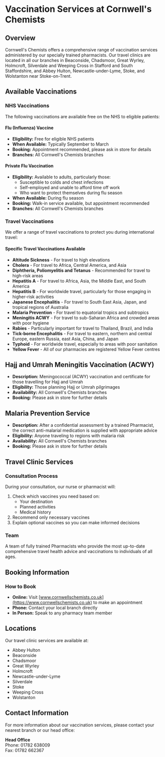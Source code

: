 # Vaccination Services at Cornwell's Chemists

## Overview
Cornwell's Chemists offers a comprehensive range of vaccination services administered by our specially trained pharmacists. Our travel clinics are located in all our branches in Beaconside, Chadsmoor, Great Wyrley, Holmcroft, Silverdale and Weeping Cross in Stafford and South Staffordshire, and Abbey Hulton, Newcastle-under-Lyme, Stoke, and Wolstanton near Stoke-on-Trent.

## Available Vaccinations

### NHS Vaccinations
The following vaccinations are available free on the NHS to eligible patients:

#### Flu (Influenza) Vaccine
- **Eligibility:** Free for eligible NHS patients
- **When Available:** Typically September to March
- **Booking:** Appointment recommended, please ask in store for details
- **Branches:** All Cornwell's Chemists branches

#### Private Flu Vaccination
- **Eligibility:** Available to adults, particularly those:
  - Susceptible to colds and chest infections
  - Self-employed and unable to afford time off work
  - Who want to protect themselves during flu season
- **When Available:** During flu season
- **Booking:** Walk-in service available, but appointment recommended
- **Branches:** All Cornwell's Chemists branches

### Travel Vaccinations
We offer a range of travel vaccinations to protect you during international travel:

#### Specific Travel Vaccinations Available
- **Altitude Sickness** - For travel to high elevations
- **Cholera** - For travel to Africa, Central America, and Asia
- **Diphtheria, Poliomyelitis and Tetanus** - Recommended for travel to high-risk areas
- **Hepatitis A** - For travel to Africa, Asia, the Middle East, and South America
- **Hepatitis B** - For worldwide travel, particularly for those engaging in higher-risk activities
- **Japanese Encephalitis** - For travel to South East Asia, Japan, and tropical regions of Australia
- **Malaria Prevention** - For travel to equatorial tropics and subtropics
- **Meningitis ACWY** - For travel to sub-Saharan Africa and crowded areas with poor hygiene
- **Rabies** - Particularly important for travel to Thailand, Brazil, and India
- **Tick-borne Encephalitis** - For travel to eastern, northern and central Europe, eastern Russia, east Asia, China, and Japan
- **Typhoid** - For worldwide travel, especially to areas with poor sanitation
- **Yellow Fever** - All of our pharmacies are registered Yellow Fever centres

## Hajj and Umrah Meningitis Vaccination (ACWY)
- **Description:** Meningococcal (ACWY) vaccination and certificate for those travelling for Hajj and Umrah
- **Eligibility:** Those planning Hajj or Umrah pilgrimages
- **Availability:** All Cornwell's Chemists branches
- **Booking:** Please ask in store for further details

## Malaria Prevention Service
- **Description:** After a confidential assessment by a trained Pharmacist, the correct anti-malarial medication is supplied with appropriate advice
- **Eligibility:** Anyone traveling to regions with malaria risk
- **Availability:** All Cornwell's Chemists branches
- **Booking:** Please ask in store for further details

## Travel Clinic Services

### Consultation Process
During your consultation, our nurse or pharmacist will:
1. Check which vaccines you need based on:
   - Your destination
   - Planned activities
   - Medical history
2. Recommend only necessary vaccines
3. Explain optional vaccines so you can make informed decisions

### Team
A team of fully trained Pharmacists who provide the most up-to-date comprehensive travel health advice and vaccinations to individuals of all ages.

## Booking Information

### How to Book
- **Online:** Visit [www.cornwellschemists.co.uk](https://www.cornwellschemists.co.uk) to make an appointment
- **Phone:** Contact your local branch directly
- **In Person:** Speak to any pharmacy team member

## Locations
Our travel clinic services are available at:
- Abbey Hulton
- Beaconside
- Chadsmoor
- Great Wyrley
- Holmcroft
- Newcastle-under-Lyme
- Silverdale
- Stoke
- Weeping Cross
- Wolstanton

## Contact Information
For more information about our vaccination services, please contact your nearest branch or our head office:

**Head Office**  
Phone: 01782 638009  
Fax: 01782 662367 